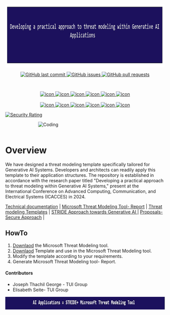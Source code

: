 <p align="center">
	<a href="https://github.com/Joseph-TUI/Threat-modeling-within-Generative-AI-Systems">
		<img align="center" alt="Threat modeling-Security Practices" src="/Pic/main.JPG" height="200">
	</a>

<p align="center">
	<a href="https://github.com/Joseph-TUI/Threat-modeling-within-Generative-AI-Systems/commits/master">
    <img src="https://img.shields.io/github/last-commit/Joseph-TUI/Threat-modeling-within-Generative-AI-Systems.svg?style=flat-square&logo=github&logoColor=white"
         alt="GitHub last commit">
    <a href="https://github.com/Joseph-TUI/Threat-modeling-within-Generative-AI-Systems/issues">
    <img src="https://img.shields.io/github/issues-raw/Joseph-TUI/Threat-modeling-within-Generative-AI-Systems.svg?style=flat-square&logo=github&logoColor=white"
         alt="GitHub issues">
    <a href="https://github.com/Joseph-TUI/Threat-modeling-within-Generative-AI-Systems/pulls">
    <img src="https://img.shields.io/github/issues-pr-raw/Joseph-TUI/Threat-modeling-within-Generative-AI-Systems.svg?style=flat-square&logo=github&logoColor=white"
         alt="GitHub pull requests">
	  
  </p>

<p align="center">
 <img src="https://komarev.com/ghpvc/?username=Joseph-TUI&label=Profile%20views&color=0e75b6&style=flat" alt="" /> 
<!--  <img src="https://img.shields.io/badge/Languages-Python | Java | PHP | Typescript | Node | React -green.svg" alt="" /> -->
<!--  <img alt="Profile followers" src="https://img.shields.io/github/followers/Joseph-TUI"> -->
</p>

<div align="center">
  <img src="https://techstack-generator.vercel.app/java-icon.svg" alt="icon" width="50" height="50" />
  <img src="https://techstack-generator.vercel.app/python-icon.svg" alt="icon" width="50" height="50" />
  <img src="https://techstack-generator.vercel.app/ts-icon.svg" alt="icon" width="50" height="50" />
  <img src="https://techstack-generator.vercel.app/js-icon.svg" alt="icon"width="50" height="50" />
  <img src="https://techstack-generator.vercel.app/react-icon.svg" alt="icon" width="50" height="50" />
 <img src="https://techstack-generator.vercel.app/mysql-icon.svg" alt="icon" width="50" height="50" />
</div>

<br>

<div align="center">
  <img src="https://techstack-generator.vercel.app/docker-icon.svg" alt="icon" width="50" height="50" />
  <img src="https://techstack-generator.vercel.app/aws-icon.svg" alt="icon" width="50" height="50" />
  <img src="https://techstack-generator.vercel.app/github-icon.svg" alt="icon" width="50" height="50" />
  <img src="https://techstack-generator.vercel.app/prettier-icon.svg" alt="icon" width="50" height="50" />
  <img src="https://techstack-generator.vercel.app/restapi-icon.svg" alt="icon" width="50" height="50" />
  <img src="https://techstack-generator.vercel.app/graphql-icon.svg" alt="icon" width="50" height="50" />
</div>

[![Security Rating](https://sonarcloud.io/api/project_badges/measure?project=Joseph-TUI_Threat-modeling-within-Generative-AI-Systems&metric=security_rating)](https://sonarcloud.io/summary/new_code?id=Joseph-TUI_Threat-modeling-within-Generative-AI-Systems)

<img align="right" alt="Coding" width="400" src="https://user-images.githubusercontent.com/74038190/229223263-cf2e4b07-2615-4f87-9c38-e37600f8381a.gif">
<br><br>

# Overview

We have designed a threat modeling template specifically tailored for Generative AI Systems. Developers and architects can readily apply this template to their application structures. The repository is established in accordance with the research paper titled "Developing a practical approach to threat modeling within Generative AI Systems," present at the International Conference on Advanced Computing, Communication, and Electrical Systems (ICACCES) in 2024.	 


<p align="left">
	<a href="https://github.com/Joseph-TUI/Threat-modeling-within-Generative-AI-Systems/tree/main/tecdoc">Technical documentation</a> |
	<a href="https://github.com/Joseph-TUI/Threat-modeling-within-Generative-AI-Systems/tree/main/Reports">Microsoft Threat Modeling Tool- Report</a> |
	<a href="https://github.com/Joseph-TUI/Threat-modeling-within-Generative-AI-Systems/tree/main/templates">Threat modeling Templates</a> |
	<a href="https://github.com/Joseph-TUI/Threat-modeling-within-Generative-AI-Systems/blob/main/doc/README.md">STRIDE Approach towards Generative AI </a>|
	<a href="https://github.com/Joseph-TUI/Threat-modeling-within-Generative-AI-Systems/blob/main/doc/README.md#proposals--secure-approach">Proposals- Secure Approach</a> |
</a>
</p>

## HowTo
1. [Downlaod](https://aka.ms/threatmodelingtool) the Microsoft Threat Modeling tool.
2. [Downlaod](https://github.com/Joseph-TUI/Threat-modeling-within-Generative-AI-Systems/blob/main/templates/Microsoft%20Threat%20Modeling-AI-Systems.tm7) Template and use in the Microsoft Threat Modeling tool.
3. Modify the template according to your requirements.
4. Generate Microsoft Threat Modeling tool- Report.

#### Contributors
* Joseph Thachil George - TUI Group
* Elisabeth Seite- TUI Group
<p align="center">
	<a href="https://github.com/Joseph-TUI/Threat-modeling-within-Generative-AI-Systems">
		<img align="center" alt="Threat modeling-Security Practices" src="/Pic/main1.JPG" height="40">
	</a>
</p>
